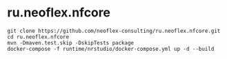 # ru.neoflex.nfcore

```shell
git clone https://github.com/neoflex-consulting/ru.neoflex.nfcore.git
cd ru.neoflex.nfcore
mvn -Dmaven.test.skip -DskipTests package
docker-compose -f runtime/nrstudio/docker-compose.yml up -d --build
```


